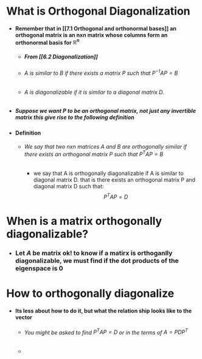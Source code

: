 # What is Orthogonal Diagonalization
- #### Remember that in [[7.1 Orthogonal and orthonormal bases]] an orthogonal matrix is an nxn matrix whose columns form an orthonormal basis for $\mathbb{R}^{n}$
	- ##### From [[6.2 Diagonalization]]
	- ###### A is similar to B if there exists a matrix P such that $P^{-1}AP=B$
	- ###### A is diagonalizable if it is similar to a diagonal matrix D.
- ##### Suppose we want P to be an orthogonal matrix, not just any invertible matrix this give rise to the following definition
- #### Definition
	- ###### We say that two nxn matrices A and B are orthogonally similar if there exists an orthogonal matrix P such that $P^{T}AP=B$ 
		- we say that A is orthogonally diagonalizable if A is similar to diagonal matrix D. that is there exists an orthogonal matrix P and diagonal matrix D such that: 
$$
P^{T}AP=D
$$
# When is a matrix orthogonally diagonalizable? 
- ### Let $A$ be matrix ok! to know if a matirx is orthoganlly diagonalizable, we must find if the dot products of the eigenspace is 0

# How to orthogonally diagonalize
- #### Its less about how to do it, but what the relation ship looks like to the vector
	- ###### You might be asked to find $P^{T}AP=D$ or in the terms of $A=PDP^{T}$
	- 


